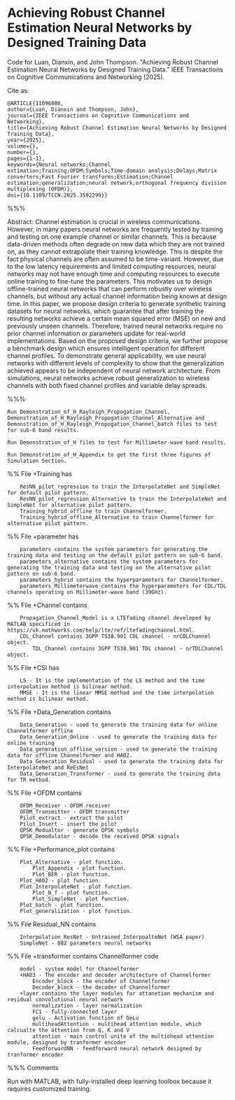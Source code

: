 # Achieving Robust Channel Estimation Neural Networks by Designed Training Data

Code for Luan, Dianxin, and John Thompson. "Achieving Robust Channel Estimation Neural Networks by Designed Training Data." IEEE Transactions on Cognitive Communications and Networking (2025). 

Cite as: 

	@ARTICLE{11096086,
  	author={Luan, Dianxin and Thompson, John},
  	journal={IEEE Transactions on Cognitive Communications and Networking}, 
  	title={Achieving Robust Channel Estimation Neural Networks by Designed Training Data}, 
  	year={2025},
  	volume={},
  	number={},
  	pages={1-1},
  	keywords={Neural networks;Channel estimation;Training;OFDM;Symbols;Time-domain analysis;Delays;Matrix converters;Fast Fourier transforms;Estimation;Channel estimation;generalization;neural network;orthogonal frequency division multiplexing (OFDM)},
  	doi={10.1109/TCCN.2025.3592299}}

%%%

Abstract:
Channel estimation is crucial in wireless communications. However, in many papers neural networks are frequently tested by training and testing on one example channel or similar channels. This is because data-driven methods often degrade on new data which they are not trained on, as they cannot extrapolate their training knowledge. This is despite the fact physical channels are often assumed to be time-variant. However, due to the low latency requirements and limited computing resources, neural networks may not have enough time and computing resources to execute online training to fine-tune the parameters. This motivates us to design offline-trained neural networks that can perform robustly over wireless channels, but without any actual channel information being known at design time. In this paper, we propose design criteria to generate synthetic training datasets for neural networks, which guarantee that after training the resulting networks achieve a certain mean squared error (MSE) on new and previously unseen channels. Therefore, trained neural networks require no prior channel information or parameters update for real-world implementations. Based on the proposed design criteria, we further propose a benchmark design which ensures intelligent operation for different channel profiles. To demonstrate general applicability, we use neural networks with different levels of complexity to show that the generalization achieved appears to be independent of neural network architecture. From simulations, neural networks achieve robust generalization to wireless channels with both fixed channel profiles and variable delay spreads. 

%%%

	Run Demonstration_of_H_Rayleigh_Propogation_Channel, Demonstration_of_H_Rayleigh_Propogation_Channel_Alternative and Demonstration_of_H_Rayleigh_Propogation_Channel_batch files to test for sub-6 band results. 

 	Run Demonstration_of_H files to test for Millimeter-wave band results. 

  	Run Demonstration_of_H_Appendix to get the first three figures of Simulation Section. 

%% File +Training has 

		ResNN_pilot_regression to train the InterpolateNet and SimpleNet for default pilot pattern. 
  		ResNN_pilot_regression_Alternative to train the InterpolateNet and SimpleNet for alternative pilot pattern. 
		Training_hybrid_offline to train Channelformer. 
  		Training_hybrid_offline_Alternative to train Channelformer for alternative pilot pattern. 

%% File +parameter has 

		parameters contains the system parameters for generating the training data and testing on the default pilot pattern on sub-6 band. 
		parameters_alternative contains the system parameters for generating the training data and testing on the alternative pilot pattern on sub-6 band. 
		parameters_hybrid contains the hyperparameters for Channelformer. 
		parameters_Millimeterwave contains the hyperparameters for CDL/TDL channels operating on Millimeter-wave band (39GHz). 

%% File +Channel contains 

		Propagation_Channel_Model is a LTEfading channel developed by MATLAB specificed in https://uk.mathworks.com/help/lte/ref/ltefadingchannel.html. 
  		CDL_Channel contains 3GPP TS38.901 CDL channel - nrCDLChannel object. 
    		TDL_Channel contains 3GPP TS38.901 TDL channel - nrTDLChannel object. 

%% File +CSI has

		LS - It is the implementation of the LS method and the time interpolation method is bilinear method. 
		MMSE - It is the linear MMSE method and the time interpolation method is bilinear method. 

%% File +Data_Generation contains

		Data_Generation - used to generate the training data for online Channelformer offline
		Data_Generation_Online - used to generate the training data for online training
		Data_generation_offline_version - used to generate the training data for offline Channelformer and HA02. 
		Data_Generation_Residual - used to generate the training data for InterpolateNet and ReEsNet
		Data_Generation_Transformer - used to generate the training data for TR method. 

%% File +OFDM contains 

		OFDM_Receiver - OFDM receiver
		OFDM_Transmitter - OFDM transmitter
		Pilot_extract - extract the pilot 
		Pilot_Insert - insert the pilot 
		QPSK_Modualtor - generate QPSK symbols 
		QPSK_Demodulator - decode the received QPSK signals

%% File +Performance_plot contains

  		Plot_Alternative - plot function. 
    		Plot_Appendix - plot function. 
      		Plot_BER - plot function. 
		Plot_HA02 - plot function. 
  		Plot_InterpolateNet - plot function. 
    		Plot_N_f - plot function. 
      		Plot_SimpleNet - plot function. 
		Plot_batch - plot function. 
  		Plot_generalization - plot function. 

%% File Residual_NN contains 

		Interpolation_ResNet - Untrained InterpoalteNet (WSA paper)
		SimpleNet - 882 parameters neural networks
  
%% File +transformer contains Channelformer code 

		model - system model for Channelformer
		+HA03 - The encoder and decoder architecture of Channelformer
			Encoder_block - the encoder of Channelformer 
			Decoder_block - the decoder of Channelformer
		+layer contains the layer modules for attanetion mechanism and residual convolutional neural network
			normalization - layer normalization
			FC1 - fully-connected layer
			gelu - Activation function of GeLu
			multiheadAttention - multihead attention module, which calcualte the attention from Q, K and V
			attention - main control unite of the multiohead attention module, designed by tranformer encoder
			FeedforwardNN - feedforward neural network designed by tranformer encoder

%%% Comments 

Run with MATLAB, with fully-installed deep learning toolbox because it requires customized training. 
